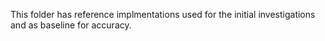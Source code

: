 This folder has reference implmentations used for the initial investigations and as baseline for accuracy.
